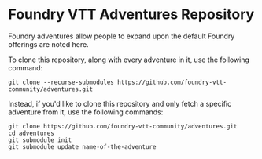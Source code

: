 # Foundry VTT Adventures Repository

Foundry adventures allow people to expand upon the default Foundry offerings are noted here.

To clone this repository, along with every adventure in it, use the following command:

```
git clone --recurse-submodules https://github.com/foundry-vtt-community/adventures.git
```

Instead, if you'd like to clone this repository and only fetch a specific adventure from it, use the following commands:

```
git clone https://github.com/foundry-vtt-community/adventures.git
cd adventures
git submodule init
git submodule update name-of-the-adventure
```
